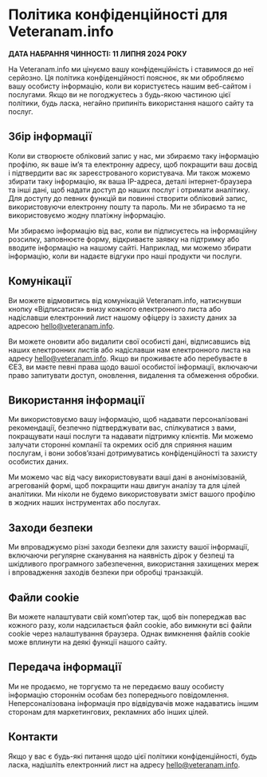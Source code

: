 <!-- cspell:disable -->
# Політика конфіденційності для Veteranam.info

**ДАТА НАБРАННЯ ЧИННОСТІ: 11 ЛИПНЯ 2024 РОКУ**

На Veteranam.info ми цінуємо вашу конфіденційність і ставимося до неї серйозно. Ця політика конфіденційності пояснює, як ми обробляємо вашу особисту інформацію, коли ви користуєтесь нашим веб-сайтом і послугами. Якщо ви не погоджуєтесь з будь-якою частиною цієї політики, будь ласка, негайно припиніть використання нашого сайту та послуг.

## Збір інформації

Коли ви створюєте обліковий запис у нас, ми збираємо таку інформацію профілю, як ваше ім’я та електронну адресу, щоб покращити ваш досвід і підтвердити вас як зареєстрованого користувача. Ми також можемо збирати таку інформацію, як ваша IP-адреса, деталі інтернет-браузера та інші дані, щоб надати доступ до наших послуг і отримати аналітику. Для доступу до певних функцій ви повинні створити обліковий запис, використовуючи електронну пошту та пароль. Ми не збираємо та не використовуємо жодну платіжну інформацію.

Ми збираємо інформацію від вас, коли ви підписуєтесь на інформаційну розсилку, заповнюєте форму, відкриваєте заявку на підтримку або вводите інформацію на нашому сайті. Наприклад, ми можемо збирати інформацію, коли ви надаєте відгуки про наші продукти чи послуги.

## Комунікації

Ви можете відмовитись від комунікацій Veteranam.info, натиснувши кнопку «Відписатися» внизу кожного електронного листа або надіславши електронний лист нашому офіцеру із захисту даних за адресою hello@veteranam.info.

Ви можете оновити або видалити свої особисті дані, відписавшись від наших електронних листів або надіславши нам електронного листа на адресу hello@veteranam.info. Якщо ви проживаєте або перебуваєте в ЄЕЗ, ви маєте певні права щодо вашої особистої інформації, включаючи право запитувати доступ, оновлення, видалення та обмеження обробки.

## Використання інформації

Ми використовуємо вашу інформацію, щоб надавати персоналізовані рекомендації, безпечно підтверджувати вас, спілкуватися з вами, покращувати наші послуги та надавати підтримку клієнтів. Ми можемо залучати сторонні компанії та окремих осіб для сприяння нашим послугам, і вони зобов’язані дотримуватись конфіденційності та захисту особистих даних.

Ми можемо час від часу використовувати ваші дані в анонімізованій, агрегованій формі, щоб покращити наш двигун аналізу та для цілей аналітики. Ми ніколи не будемо використовувати зміст вашого профілю в жодних наших інструментах або послугах.

## Заходи безпеки

Ми впроваджуємо різні заходи безпеки для захисту вашої інформації, включаючи регулярне сканування на наявність дірок у безпеці та шкідливого програмного забезпечення, використання захищених мереж і впровадження заходів безпеки при обробці транзакцій.

## Файли cookie

Ви можете налаштувати свій комп’ютер так, щоб він попереджав вас кожного разу, коли надсилається файл cookie, або вимкнути всі файли cookie через налаштування браузера. Однак вимкнення файлів cookie може вплинути на деякі функції нашого сайту.

## Передача інформації

Ми не продаємо, не торгуємо та не передаємо вашу особисту інформацію стороннім особам без попереднього повідомлення. Неперсоналізована інформація про відвідувачів може надаватись іншим сторонам для маркетингових, рекламних або інших цілей.

## Контакти

Якщо у вас є будь-які питання щодо цієї політики конфіденційності, будь ласка, надішліть електронний лист на адресу hello@veteranam.info.
<!-- cspell:enable -->